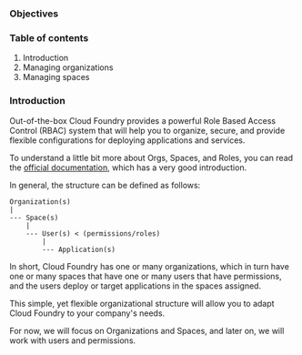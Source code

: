 ### Objectives

### Table of contents

1. Introduction
2. Managing organizations
3. Managing spaces

### Introduction

Out-of-the-box Cloud Foundry provides a powerful Role Based Access Control (RBAC) system that will help you to organize, secure, and provide flexible configurations for deploying applications and services.

To understand a little bit more about Orgs, Spaces, and Roles, you can read the [official documentation](https://docs.cloudfoundry.org/concepts/roles.html), which has a very good introduction.

In general, the structure can be defined as follows:

```
Organization(s)
|
--- Space(s)
    |
    --- User(s) < (permissions/roles)
        |
        --- Application(s)
```

In short, Cloud Foundry has one or many organizations, which in turn have one or many spaces that have one or many users that have permissions, and the users deploy or target applications in the spaces assigned.

This simple, yet flexible organizational structure will allow you to adapt Cloud Foundry to your company's needs.

For now, we will focus on Organizations and Spaces, and later on, we will work with users and permissions.
